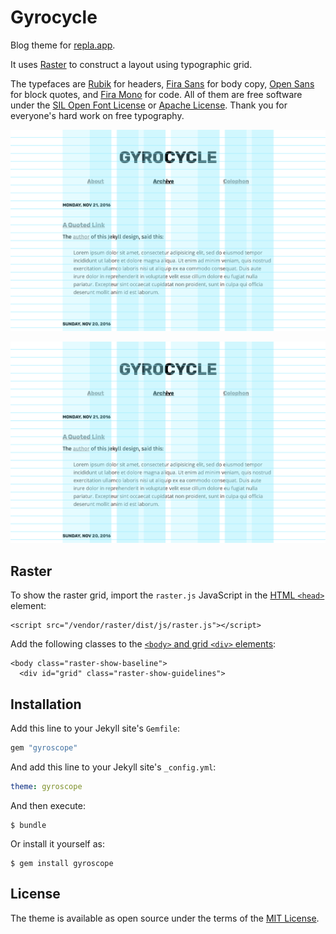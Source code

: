 # Gyrocycle

Blog theme for [repla.app](https://repla.app).

It uses [Raster](https://github.com/robenkleene/raster) to construct a layout using typographic grid.

The typefaces are [Rubik][rubik] for headers, [Fira Sans][firasans] for body copy, [Open Sans][opensans] for block quotes, and [Fira Mono][firamono] for code. All of them are free software under the [SIL Open Font License](https://en.wikipedia.org/wiki/SIL_Open_Font_License) or [Apache License](https://www.apache.org/licenses/LICENSE-2.0.html). Thank you for everyone's hard work on free typography.

[rubik]: https://github.com/googlefonts/rubik "Rubik"
[opensans]: https://github.com/google/fonts/ "Lato"
[firasans]: https://github.com/mozilla/Fira "Fira Sans"
[firamono]: https://github.com/mozilla/Fira "Fira Mono"

![Gyrocycle](gyrocycle-grid.png)

![Gyrocycle Grid](gyrocycle-grid.png)

## Raster

To show the raster grid, import the `raster.js` JavaScript in the [HTML `<head>`](_includes/head.html) element:

	<script src="/vendor/raster/dist/js/raster.js"></script>

Add the following classes to the [`<body>` and grid `<div>` elements](_layouts/default.html):

	<body class="raster-show-baseline">
	  <div id="grid" class="raster-show-guidelines">

## Installation

Add this line to your Jekyll site's `Gemfile`:

```ruby
gem "gyroscope"
```

And add this line to your Jekyll site's `_config.yml`:

```yaml
theme: gyroscope
```

And then execute:

    $ bundle

Or install it yourself as:

    $ gem install gyroscope

## License

The theme is available as open source under the terms of the [MIT License](https://opensource.org/licenses/MIT).

